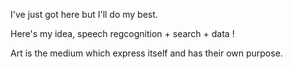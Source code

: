 I've just got here but I'll do my best. 

Here's my idea, speech regcognition + search + data !

Art is the medium which express itself and has their own purpose.
